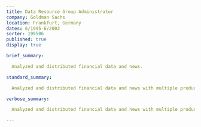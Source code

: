 ```yaml
---
title: Data Resource Group Administrator
company: Goldman Sachs
location: Frankfurt, Germany
dates: 6/1995-6/2003
sorter: 199506
published: true
display: true

brief_summary:

  Analyzed and distributed financial data and news.

standard_summary:

  Analyzed and distributed financial data and news with multiple products; acted as web master for Information Services Group intranet; managed content library with multiple sources.

verbose_summary:

  Analyzed and distributed financial data and news with multiple products; acted as web master for Information Services Group intranet; managed content library with multiple sources; designed and built time sheet application in MS Excel; designed and built conference communications databases in MS Access.

---
```


